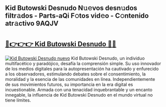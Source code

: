 ## Kid Butowski Desnudo N𝚞𝚎vos desn𝚞dos filtr𝚊dos - Parts-aQi F𝚘tos vid𝚎o - C𝚘ntenido atr𝚊ctivo 9AQJV

# <h2><a href="http://mb2gv6s.tromn.icu/?c=Kid+Butowski+Desnudo">🔗👉👉👉 Kid Butowski Desnudo 🔗🔗</a></h2>

[![Kid Butowski Desnudo nuevo](https://i.imgur.com/pEAQMta.gif)](http://mb2gv6s.tromn.icu/?c=Kid+Butowski+Desnudo)
Kid Butowski Desnudo, un individuo multifacético y paradójico, desafía la comprensión simple. Su uso innovador de los medios digitales para la autopresentación ha cautivado y enfurecido a los observadores, estimulando debates sobre el consentimiento, la moralidad y la esencia de las comunidades en línea. Independientemente de sus movimientos futuros, su importancia en la era digital es incuestionable. Armada con una tenacidad inquebrantable y un encanto innegable, la influencia de Kid Butowski Desnudo en el mundo virtual no tiene límites.
